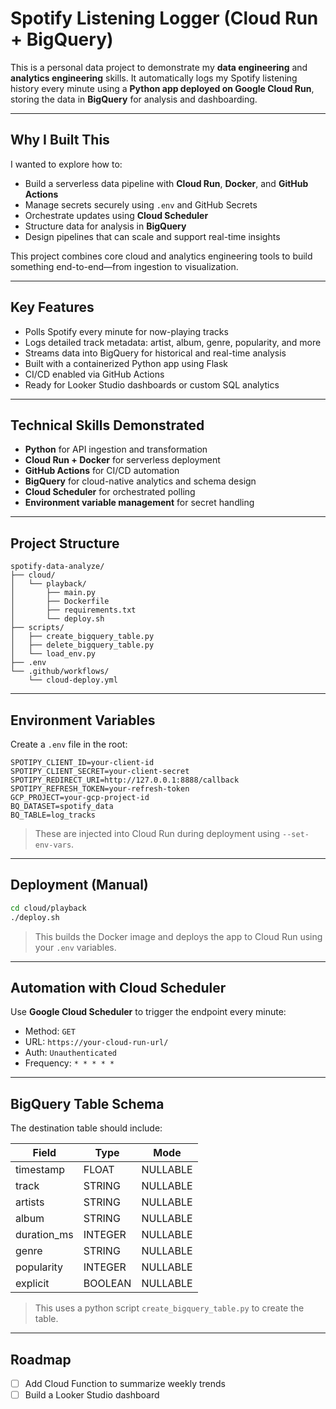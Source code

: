 # Spotify Listening Logger (Cloud Run + BigQuery)

This is a personal data project to demonstrate my **data engineering** and **analytics engineering** skills. It automatically logs my Spotify listening history every minute using a **Python app deployed on Google Cloud Run**, storing the data in **BigQuery** for analysis and dashboarding.

---

## Why I Built This

I wanted to explore how to:

- Build a serverless data pipeline with **Cloud Run**, **Docker**, and **GitHub Actions**
- Manage secrets securely using `.env` and GitHub Secrets
- Orchestrate updates using **Cloud Scheduler**
- Structure data for analysis in **BigQuery**
- Design pipelines that can scale and support real-time insights

This project combines core cloud and analytics engineering tools to build something end-to-end—from ingestion to visualization.

---

## Key Features

- Polls Spotify every minute for now-playing tracks
- Logs detailed track metadata: artist, album, genre, popularity, and more
- Streams data into BigQuery for historical and real-time analysis
- Built with a containerized Python app using Flask
- CI/CD enabled via GitHub Actions
- Ready for Looker Studio dashboards or custom SQL analytics

---

## Technical Skills Demonstrated

- **Python** for API ingestion and transformation
- **Cloud Run + Docker** for serverless deployment
- **GitHub Actions** for CI/CD automation
- **BigQuery** for cloud-native analytics and schema design
- **Cloud Scheduler** for orchestrated polling
- **Environment variable management** for secret handling

---

## Project Structure

```
spotify-data-analyze/
├── cloud/
│   └── playback/
│       ├── main.py
│       ├── Dockerfile
│       ├── requirements.txt
│       └── deploy.sh
├── scripts/
│   ├── create_bigquery_table.py            
│   ├── delete_bigquery_table.py            
│   └── load_env.py                
├── .env                           
└── .github/workflows/
    └── cloud-deploy.yml
```

---

## Environment Variables

Create a `.env` file in the root:

```env
SPOTIPY_CLIENT_ID=your-client-id
SPOTIPY_CLIENT_SECRET=your-client-secret
SPOTIPY_REDIRECT_URI=http://127.0.0.1:8888/callback
SPOTIPY_REFRESH_TOKEN=your-refresh-token
GCP_PROJECT=your-gcp-project-id
BQ_DATASET=spotify_data
BQ_TABLE=log_tracks
```

> These are injected into Cloud Run during deployment using `--set-env-vars`.

---

## Deployment (Manual)

```bash
cd cloud/playback
./deploy.sh
```

> This builds the Docker image and deploys the app to Cloud Run using your `.env` variables.

---

## Automation with Cloud Scheduler

Use **Google Cloud Scheduler** to trigger the endpoint every minute:

- Method: `GET`
- URL: `https://your-cloud-run-url/`
- Auth: `Unauthenticated`
- Frequency: `* * * * *`

---

## BigQuery Table Schema

The destination table should include:

| Field         | Type      | Mode     |
|---------------|-----------|----------|
| timestamp     | FLOAT     | NULLABLE |
| track         | STRING    | NULLABLE |
| artists       | STRING    | NULLABLE |
| album         | STRING    | NULLABLE |
| duration_ms   | INTEGER   | NULLABLE |
| genre         | STRING    | NULLABLE |
| popularity    | INTEGER   | NULLABLE |
| explicit      | BOOLEAN   | NULLABLE |

> This uses a python script `create_bigquery_table.py` to create the table.

---

## Roadmap

- [ ] Add Cloud Function to summarize weekly trends
- [ ] Build a Looker Studio dashboard
